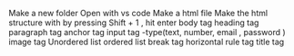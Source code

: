 Make a new folder
Open with vs code
Make a html file
Make the html structure with by pressing Shift + 1 , hit enter 
body tag
heading tag 
paragraph tag
anchor tag
input tag -type(text, number,  email , password )
image tag
Unordered list
ordered list
break tag
horizontal rule tag
title tag